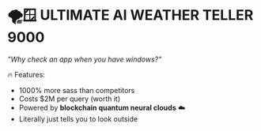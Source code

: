 # 🌪️🪟 ULTIMATE AI WEATHER TELLER 9000  
*"Why check an app when you have windows?"*  

🔥 Features:  
- 1000% more sass than competitors  
- Costs $2M per query (worth it)  
- Powered by **blockchain quantum neural clouds** ☁️  
- Literally just tells you to look outside

